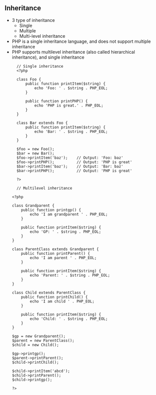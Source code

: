 ## Inheritance
 - 3 type of inheritance
   - Single
   - Multiple
   - Multi-level inheritance
 - PHP is a single inheritance language, and does not support multiple inheritance
 - PHP supports multilevel inheritance (also called hierarchical inheritance), and single inheritance
     ```
       // Single inheritance
       <?php
     
       class Foo {
           public function printItem($string) {
               echo 'Foo: ' . $string . PHP_EOL;
           }
     
           public function printPHP() {
               echo 'PHP is great.' . PHP_EOL;
           }
       }
     
       class Bar extends Foo {
           public function printItem($string) {
               echo 'Bar: ' . $string . PHP_EOL;
           }
       }
     
       $foo = new Foo();
       $bar = new Bar();
       $foo->printItem('baz');    // Output: 'Foo: baz'
       $foo->printPHP();          // Output: 'PHP is great' 
       $bar->printItem('baz');    // Output: 'Bar: baz'
       $bar->printPHP();          // Output: 'PHP is great'
     
       ?>
     ```
     ```
       // Multilevel inheritance

     ```
       <?php

       class Grandparent {
           public function printgp() {
               echo 'I am grandparent ' . PHP_EOL;
           }

           public function printItem($string) {
               echo 'GP: ' . $string . PHP_EOL;
           }
       }

       class ParentClass extends Grandparent {
           public function printParent() {
               echo 'I am parent ' . PHP_EOL;
           }

           public function printItem($string) {
               echo 'Parent: ' . $string . PHP_EOL;
           }
       }

       class Child extends ParentClass {
           public function printChild() {
               echo 'I am child ' . PHP_EOL;
           }

           public function printItem($string) {
               echo 'Child: ' . $string . PHP_EOL;
           }
       }

       $gp = new Grandparent();
       $parent = new ParentClass();
       $child = new Child();

       $gp->printgp();
       $parent->printParent();
       $child->printChild();

       $child->printItem('abcd');
       $child->printParent();
       $child->printgp();

       ?>
     ```

